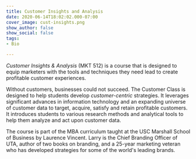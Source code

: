 ```yaml
---
title: Customer Insights and Analysis
date: 2020-06-14T18:02:02.000-07:00
cover_image: cust-insights.png
show_author: false
show_social: false
tags:
- Bio

---
```


_Customer Insights & Analysis_ (MKT 512) is a course that is designed to equip marketers with the tools and techniques they need lead to create profitable customer experiences.

Without customers, businesses could not succeed. The Customer Class is designed to help students develop _customer-centric_ strategies. It leverages significant advances in information technology and an expanding universe of customer data to target, acquire, satisfy and retain profitable customers. It introduces students to various research methods and analytical tools to help them analyze and act upon customer data.

The course is part of the MBA curriculum taught at the USC Marshall School of Business by Laurence Vincent. Larry is the Chief Branding Officer of UTA, author of two books on branding, and a 25-year marketing veteran who has developed strategies for some of the world's leading brands.